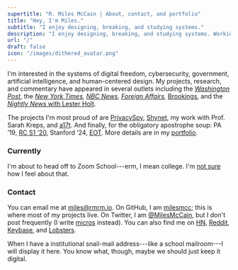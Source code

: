 ```yaml
---
supertitle: "R. Miles McCain | About, contact, and portfolio"
title: "Hey, I'm Miles."
subtitle: "I enjoy designing, breaking, and studying systems."
description: "I enjoy designing, breaking, and studying systems. Working on cybersecurity, privacy, government, and positive computing."
url: "/"
draft: false
icon: "/images/dithered_avatar.png"
---
```


I'm interested in the systems of digital freedom, cybersecurity, government, artificial intelligence, and human-centered design. My projects, research, and commentary have appeared in several outlets including the [*Washington Post*](https://www.washingtonpost.com/news/monkey-cage/wp/2017/08/24/congress-keeps-quiet-on-u-s-drone-policy-and-thats-a-big-problem/), the *[New York Times](https://www.nytimes.com/2019/09/24/opinion/facebook-google-apps-data.html#link-6fea96a5), [NBC News](https://www.nbcnews.com/tech/social-media/trump-other-politicians-celebs-shared-boosted-russian-troll-tweets-n817036), [Foreign Affairs](https://www.foreignaffairs.com/authors/miles-mccain),* [Brookings](https://www.brookings.edu/author/miles-mccain/), and the [*Nightly News* with Lester Holt](https://www.nbcnews.com/nightly-news/video/wide-range-of-celebrities-accidentally-tweeted-russian-propaganda-during-2016-election-1087414339671). 

The projects I'm most proud of are [PrivacySpy](https://privacyspy.org), [Shynet](https://github.com/milesmcc/shynet), my work with Prof. Sarah Kreps, and [a17t](https://a17t.miles.land). And finally, for the obligatory apostrophe soup: PA &rsquo;19, [RC S1 &rsquo;20](https://www.recurse.com/scout/click?t=e62336f0f378bcf03a96d441d015db88), Stanford &rsquo;24, [EOT](https://en.wikipedia.org/wiki/End-of-Transmission_character). More details are in my [portfolio](/portfolio/).

### Currently

I'm about to head off to Zoom School---erm, I mean college. I'm [not sure](https://www.nytimes.com/2020/07/07/opinion/letters/coronavirus-college-professors.html) how I feel about that.

### Contact

You can email me at <miles@rmrm.io>. On GitHub, I am [milesmcc](https://github.com/milesmcc); this is where most of my projects live. On Twitter, I am [@MilesMcCain](https://twitter.com/MilesMcCain), but I don't post frequently (I write [micros](/micros/) instead). You can also find me on [HN](https://news.ycombinator.com/user?id=epoch_100), [Reddit](https://reddit.com/u/epoch_100), [Keybase](https://keybase.io/rmrm), and [Lobsters](https://lobste.rs/u/rmrm).

When I have a institutional snail-mail address---like a school mailroom---I will display it here. You know what, though, maybe we should just keep it digital.